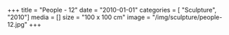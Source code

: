 +++
title = "People - 12"
date = "2010-01-01"
categories = [ "Sculpture", "2010"]
media = []
size = "100 x 100 cm"
image = "/img/sculpture/people-12.jpg"
+++
